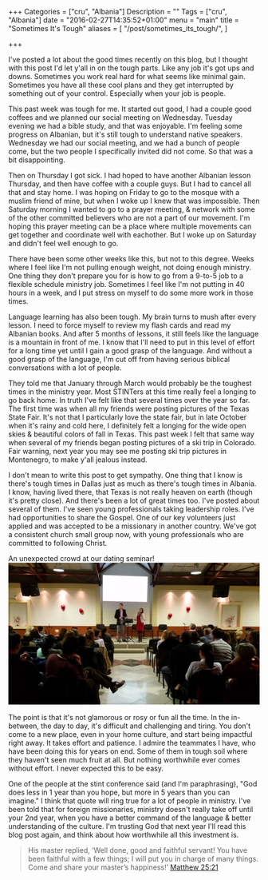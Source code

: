 +++
Categories = ["cru", "Albania"]
Description = ""
Tags = ["cru", "Albania"]
date = "2016-02-27T14:35:52+01:00"
menu = "main"
title = "Sometimes It's Tough"
aliases = [
  "/post/sometimes_its_tough/",
]

+++

I've posted a lot about the good times recently on this blog, but I thought with this post I'd let y'all in on the tough parts.  Like any job it's got ups and downs.  Sometimes you work real hard for what seems like minimal gain.  Sometimes you have all these cool plans and they get interrupted by something out of your control.  Especially when your job is people.

This past week was tough for me.  It started out good, I had a couple good coffees and we planned our social meeting on Wednesday.  Tuesday evening we had a bible study, and that was enjoyable.  I'm feeling some progress on Albanian, but it's still tough to understand native speakers.  Wednesday we had our social meeting, and we had a bunch of people come, but the two people I specifically invited did not come.  So that was a bit disappointing.

Then on Thursday I got sick.  I had hoped to have another Albanian lesson Thursday, and then have coffee with a couple guys.  But I had to cancel all that and stay home.  I was hoping on Friday to go to the mosque with a muslim friend of mine, but when I woke up I knew that was impossible.  Then Saturday morning I wanted to go to a prayer meeting, & network with some of the other committed believers who are not a part of our movement.  I'm hoping this prayer meeting can be a place where multiple movements can get together and coordinate well with eachother.  But I woke up on Saturday and didn't feel well enough to go.

There have been some other weeks like this, but not to this degree.  Weeks where I feel like I'm not pulling enough weight, not doing enough ministry.  One thing they don't prepare you for is how to go from a 9-to-5 job to a flexible schedule ministry job.  Sometimes I feel like I'm not putting in 40 hours in a week, and I put stress on myself to do some more work in those times.

Language learning has also been tough.  My brain turns to mush after every lesson.  I need to force myself to review my flash cards and read my Albanian books.  And after 5 months of lessons, it still feels like the language is a mountain in front of me.  I know that I'll need to put in this level of effort for a long time yet until I gain a good grasp of the language.  And without a good grasp of the language, I'm cut off from having serious biblical conversations with a lot of people.

They told me that January through March would probably be the toughest times in the ministry year.  Most STINTers at this time really feel a longing to go back home.  In truth I've felt like that several times over the year so far.  The first time was when all my friends were posting pictures of the Texas State Fair.  It's not that I particularly love the state fair, but in late October when it's rainy and cold here, I definitely felt a longing for the wide open skies & beautiful colors of fall in Texas.  This past week I felt that same way when several of my friends began posting pictures of a ski trip in Colorado.  Fair warning, next year you may see me posting ski trip pictures in Montenegro, to make y'all jealous instead.

I don't mean to write this post to get sympathy.  One thing that I know is there's tough times in Dallas just as much as there's tough times in Albania.  I know, having lived there, that Texas is not really heaven on earth (though it's pretty close).  And there's been a lot of great times too.  I've posted about several of them.  I've seen young professionals taking leadership roles.  I've had opportunities to share the Gospel.  One of our key volunteers just applied and was accepted to be a missionary in another country.  We've got a consistent church small group now, with young professionals who are committed to following Christ.

<div class="data-img col-md-6">
	<span>An unexpected crowd at our dating seminar!</span>
	<img src="/images/2016/dating_seminar_crowd.jpg" >
	</img>
</div>

The point is that it's not glamorous or rosy or fun all the time.  In the in-between, the day to day, it's difficult and challenging and tiring.  You don't come to a new place, even in your home culture, and start being impactful right away.  It takes effort and patience.  I admire the teammates I have, who have been doing this for years on end.  Some of them in tough soil where they haven't seen much fruit at all.  But nothing worthwhile ever comes without effort.  I never expected this to be easy.

One of the people at the stint conference said (and I'm paraphrasing), "God does less in 1 year than you hope, but more in 5 years than you can imagine."  I think that quote will ring true for a lot of people in ministry.  I've been told that for foreign missionaries, ministry doesn't really take off until your 2nd year, when you have a better command of the language & better understanding of the culture.  I'm trusting God that next year I'll read this blog post again, and think about how worthwhile all this investment is.

> His master replied, ‘Well done, good and faithful servant! You have been faithful with a few 
> things; I will put you in charge of many things. Come and share your master’s happiness!’
> <span class="source"><a href="http://biblehub.com/niv/matthew/25.htm">Matthew 25:21</a></span>
